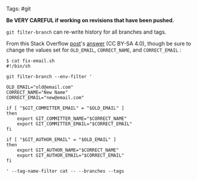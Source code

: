 Tags: #git 

**Be VERY CAREFUL if working on revisions that have been pushed.**

`git filter-branch` can re-write history for all branches and tags.  

From this Stack Overflow [post](https://stackoverflow.com/questions/750172/how-to-change-the-author-and-committer-name-and-e-mail-of-multiple-commits-in-gi)'s [answer](https://stackoverflow.com/a/1320317) (CC BY-SA 4.0), though be sure to change the values set for `OLD_EMAIL`, `CORRECT_NAME`, and `CORRECT_EMAIL` :
```shell
$ cat fix-email.sh
#!/bin/sh

git filter-branch --env-filter '

OLD_EMAIL="old@email.com"
CORRECT_NAME="New Name"
CORRECT_EMAIL="new@email.com"

if [ "$GIT_COMMITTER_EMAIL" = "$OLD_EMAIL" ]
then
    export GIT_COMMITTER_NAME="$CORRECT_NAME"
    export GIT_COMMITTER_EMAIL="$CORRECT_EMAIL"
fi

if [ "$GIT_AUTHOR_EMAIL" = "$OLD_EMAIL" ]
then
    export GIT_AUTHOR_NAME="$CORRECT_NAME"
    export GIT_AUTHOR_EMAIL="$CORRECT_EMAIL"
fi

' --tag-name-filter cat -- --branches --tags
```